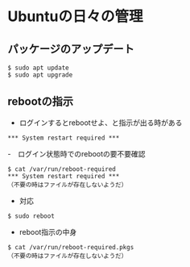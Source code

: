# Ubuntuの日々の管理

## パッケージのアップデート
```
$ sudo apt update
$ sudo apt upgrade
```

## rebootの指示
- ログインするとrebootせよ、と指示が出る時がある
```
*** System restart required ***
```

-　ログイン状態時でのrebootの要不要確認
```
$ cat /var/run/reboot-required
*** System restart required ***
（不要の時はファイルが存在しないようだ）
```

- 対応
```
$ sudo reboot
```

- reboot指示の中身
```
$ cat /var/run/reboot-required.pkgs
（不要の時はファイルが存在しないようだ）
```
